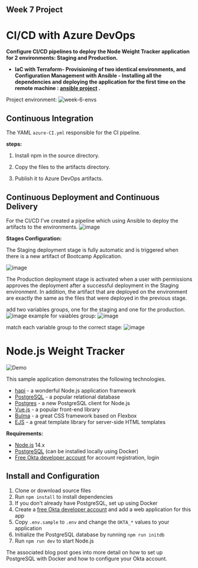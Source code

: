 
## Week 7 Project

# CI/CD with Azure DevOps

__Configure CI/CD pipelines to deploy the Node Weight Tracker application for 2 environments: Staging and Production.__

- __IaC with Terraform- Provisioning of two identical environments, and Configuration Management with Ansible - Installing all the dependencies and deploying the application for the first time on the remote machine : [ansible project](https://github.com/avishoro/ansible) .__

Project environment:
![week-6-envs](https://user-images.githubusercontent.com/90269123/138599669-1a2ac0cb-9e71-4100-a3a7-eb1d9d0c2afa.jpg)

## Continuous Integration
The YAML `azure-CI.yml` responsible for the CI pipeline.

__steps:__

1. Install npm in the source directory.

1. Copy the files to the artifacts directory.

1. Publish it to Azure DevOps artifacts.

## Continuous Deployment and Continuous Delivery
For the CI/CD I've created a pipeline which using Ansible to deploy the artifacts to the environments.
![image](https://user-images.githubusercontent.com/93486933/162642955-e67b186d-f1a5-43e4-bb13-a774c0403ef5.png)




**Stages Configuration:**

The Staging deployment stage is fully automatic and is triggered when there is a new artifact of Bootcamp Application.


![image](https://user-images.githubusercontent.com/93486933/162643058-7c9fdeef-787d-414b-bad0-fe2e82a58545.png)

The Production deployment stage is activated when a user with permissions approves the deployment after a successful deployment in the Staging environment.
In addition, the artifact that are deployed on the environment are exactly the same as the files that were deployed in the previous stage.

add two variables groups, one for the staging and one for the production.
![image](https://user-images.githubusercontent.com/93486933/162643151-776999a0-a9a5-43fb-afd5-e2cbc8bd996c.png)
example for vaiables group:
![image](https://user-images.githubusercontent.com/93486933/162643179-ad2a4917-af78-4ac6-8894-056068e17e7a.png)

match each variable group to the correct stage:
![image](https://user-images.githubusercontent.com/93486933/162643225-7f43e854-fea4-4fbc-b73b-15067c788543.png)


# Node.js Weight Tracker

![Demo](docs/build-weight-tracker-app-demo.gif)

This sample application demonstrates the following technologies.

* [hapi](https://hapi.dev) - a wonderful Node.js application framework
* [PostgreSQL](https://www.postgresql.org/) - a popular relational database
* [Postgres](https://github.com/porsager/postgres) - a new PostgreSQL client for Node.js
* [Vue.js](https://vuejs.org/) - a popular front-end library
* [Bulma](https://bulma.io/) - a great CSS framework based on Flexbox
* [EJS](https://ejs.co/) - a great template library for server-side HTML templates

**Requirements:**

* [Node.js](https://nodejs.org/) 14.x
* [PostgreSQL](https://www.postgresql.org/) (can be installed locally using Docker)
* [Free Okta developer account](https://developer.okta.com/) for account registration, login

## Install and Configuration

1. Clone or download source files
1. Run `npm install` to install dependencies
1. If you don't already have PostgreSQL, set up using Docker
1. Create a [free Okta developer account](https://developer.okta.com/) and add a web application for this app
1. Copy `.env.sample` to `.env` and change the `OKTA_*` values to your application
1. Initialize the PostgreSQL database by running `npm run initdb`
1. Run `npm run dev` to start Node.js

The associated blog post goes into more detail on how to set up PostgreSQL with Docker and how to configure your Okta account.
